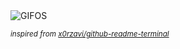 <div align="justify">
<picture>
    <source media="(prefers-color-scheme: dark)" srcset="https://i.ibb.co/crMH8Q6/output-gif.gif">
    <source media="(prefers-color-scheme: light)" srcset="https://i.ibb.co/crMH8Q6/output-gif.gif">
    <img alt="GIFOS" src="https://i.ibb.co/crMH8Q6/output-gif.gif">
</picture>

<sub><i>inspired from [x0rzavi/github-readme-terminal](https://github.com/x0rzavi/github-readme-terminal)</i></sub>

</div>

<!-- Image deletion URL: https://ibb.co/gRHpWJS/23be984ce60c8e9bc0025805bc75820c -->